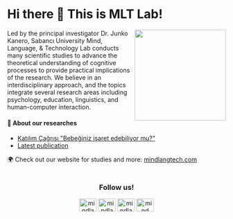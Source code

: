 # Hi there 👋 This is MLT Lab!

<img
  align="right"
  width="210px"
  src="https://drive.google.com/uc?id=1i2Fxw6joiFGOEoFH2-F2VUvohRzJ9QPg"
/>
Led by the principal investigator Dr. Junko Kanero, Sabancı University Mind, Language, & Technology Lab conducts many scientific studies to advance the theoretical understanding of cognitive processes to provide practical implications of the research. We believe in an interdisciplinary approach, and the topics integrate several research areas including psychology, education, linguistics, and human-computer interaction. 

#### :triangular_flag_on_post: About our researches
* [Katılım Çağrısı "Bebeğiniz işaret edebiliyor mu?"](https://sabancimanagement.qualtrics.com/jfe/form/SV_6PPcLxxcnwefyXc)
* [Latest publication](https://link.springer.com/epdf/10.1007/s12369-021-00789-3?sharing_token=tjqNEy05mV2bgv_7-fC57_e4RwlQNchNByi7wbcMAY642cmtXz2BNy64i181Etu2B6DOJlYHx3vNKvypc4wwtT5DiH_NJN9lqWs2HCNWYs6LpFH79l03k6CAaH2uzlyMsvespxn_aKU3f86PI76GD23jFrxb6J8MOaGUz9Lw7C0%3D)




:earth_africa: Check out our website for studies and more: [mindlangtech.com](https://www.mindlangtech.com/)
<br>
<br>
<h3 align="center">Follow us!</h3>
<p align="center">
<a href="https://instagram.com/mindlangtech" target="blank"><img align="center" src="https://raw.githubusercontent.com/rahuldkjain/github-profile-readme-generator/master/src/images/icons/Social/instagram.svg" alt="mindlangtech" height="30" width="40" /></a>
<a href="https://twitter.com/mindlangtech" target="blank"><img align="center" src="https://raw.githubusercontent.com/rahuldkjain/github-profile-readme-generator/master/src/images/icons/Social/twitter.svg" alt="mindlangtech" height="30" width="40" /></a>
<a href="https://fb.com/mindlangtech" target="blank"><img align="center" src="https://raw.githubusercontent.com/rahuldkjain/github-profile-readme-generator/master/src/images/icons/Social/facebook.svg" alt="mindlangtech" height="30" width="40" /></a>
<a href="https://www.youtube.com/channel/UCSPzSLqYtOok2ttrXkl3Xag" target="blank"><img align="center" src="https://raw.githubusercontent.com/rahuldkjain/github-profile-readme-generator/master/src/images/icons/Social/youtube.svg" alt="mind language and technology lab" height="30" width="40" /></a>
</p>

